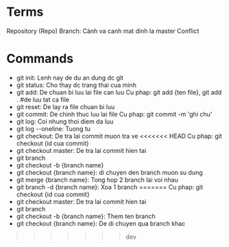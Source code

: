 # Terms

Repository (Repo)
Branch: Cành va canh mat dinh la master
Conflict

# Commands

- git init: Lenh nay de du an dung dc git
- git status: Cho thay dc trang thai cua minh
- git add: De chuan bi luu lai file can luu
    Cu phap: git add {ten file}, git add . #de luu tat ca file
- git reset: De lay ra file chuan bi luu
- git commit: De chinh thuc luu lai file
    Cu phap: git commit -m 'ghi chu'
- git log: Coi nhung thoi diem da luu
- git log --oneline: Tuong tu 
- git checkout: De tra lai commit muon tra ve
<<<<<<< HEAD
    Cu phap: git checkout (id cua commit)
- git checkout master: De tra lai commit hien tai
- git branch
- git checkout -b {branch name}
- git checkout {branch name}: di chuyen den branch muon su dung
- git merge {branch name}: Tong hop 2 branch lai voi nhau
- git branch -d {branch name}: Xoa 1 branch
=======
    Cu phap: git checkout {id cua commit}
- git checkout master: De tra lai commit hien tai
- git branch
- git checkout -b {branch name}: Them ten branch
- git checkout {branch name}: De di chuyen qua branch khac
>>>>>>> dev
